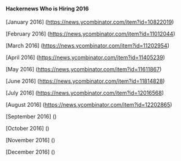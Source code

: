 #### Hackernews Who is Hiring 2016

[January 2016]
(https://news.ycombinator.com/item?id=10822019)

[February 2016]
(https://news.ycombinator.com/item?id=11012044)

[March 2016]
(https://news.ycombinator.com/item?id=11202954)

[April 2016]
(https://news.ycombinator.com/item?id=11405239)

[May 2016]
(https://news.ycombinator.com/item?id=11611867)

[June 2016]
(https://news.ycombinator.com/item?id=11814828)

[July 2016]
(https://news.ycombinator.com/item?id=12016568)

[August 2016]
(https://news.ycombinator.com/item?id=12202865)

[September 2016]
()

[October 2016]
()

[November 2016]
()

[December 2016]
()
